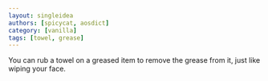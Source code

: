```yaml
---
layout: singleidea
authors: [spicycat, aosdict]
category: [vanilla]
tags: [towel, grease]
---
```

You can rub a towel on a greased item to remove the grease from it, just like
wiping your face.
